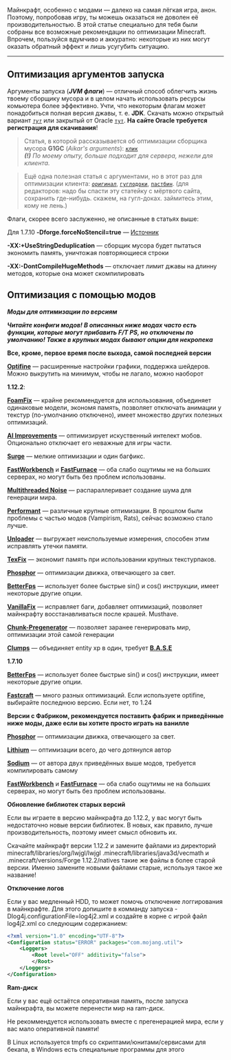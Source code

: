 Майнкрафт, особенно с модами — далеко на самая лёгкая игра, анон. Поэтому, попробовав игру, ты можешь оказаться не доволен её производительностью. В этой статье специально для тебя были собраны все возможные рекомендации по оптимизации Minecraft. Впрочем, пользуйся вдумчиво и аккуратно: некоторые из них могут оказать обратный эффект и лишь усугубить ситуацию.  

---

## Оптимизация аргументов запуска

Аргументы запуска (_**JVM флаги**_) — отличный способ облегчить жизнь твоему сборщику мусора и в целом начать использовать ресурсы комьютера более эффективно. Учти, что некоторым флагам может понадобиться полная версия джавы, т. е. **JDK**. Скачать можно открытый вариант _[`тут`](https://adoptopenjdk.net/)_ или закрытый от Oracle [`тут`](https://www.oracle.com/java/technologies/javase-server-jre8-downloads.html). **На сайте Oracle требуется регистрация для скачивания**!
> Статья, в которой рассказывается об оптимизации сборщика мусора **G1GC** (_Aikar's arguments_): _[`клик`](https://aikar.co/2018/07/02/tuning-the-jvm-g1gc-garbage-collector-flags-for-minecraft/)_  
_**(!)** По моему опыту, больше подходит для сервера, нежели для клиента._  

> Ещё одна полезная статья с аргументами, но в этот раз для оптимизации клиента: _[`оригинал`](https://cwelth.com/manuals.php?mid=2)_,  [`гуглодоки`](https://docs.google.com/document/d/1Y9bijAyuXMlbCs9ttR5X1DOGzK-yq353zS70X01M9hY/edit?usp=sharing), [`пастбин`](https://pastebin.com/VX5K9NW7).
(для редакторов: надо бы спасти эту статейку с мёртвого сайта, сохранить где-нибудь. скажем, на гугл-доках. займитесь этим, кому не лень.)

Флаги, скорее всего заслуженно, не описанные в статьях выше:

Для 1.7.10 **-Dforge.forceNoStencil=true** — [Источник](https://www.reddit.com/r/feedthebeast/comments/2g6c13/ways_to_optimize_performance_for_1710_packs/ckg5c1k/)

**-XX:+UseStringDeduplication** — сборщик мусора будет пытаться экономить память, уничтожая повторяющиеся строки

**-XX:-DontCompileHugeMethods** — отключает лимит джавы на длинну методов, которые она может скомпилировать


## Оптимизация с помощью модов

_**Моды для оптимизации по версиям**_

_**Читайте конфиги модов! В описанных ниже модах часто есть функции, которые могут прибавить F/T PS, но отключены по умолчанию! Также в крупных модах бывают опции для некропека**_

**Все, кроме, первое время после выхода, самой последней версии**

[**Optifine**](https://optifine.net/downloads) — расширенные настройки графики, поддержка шейдеров. Можно выкрутить на минимум, чтобы не лагало, можно наоборот

**1.12.2**:

[**FoamFix**](https://www.curseforge.com/minecraft/mc-mods/foamfix-optimization-mod) — крайне рекоммендуется для использования, объединяет одинаковые модели, экономя память, позволяет отключать анимации у текстур (по-умолчанию отключено), имеет множество других полезных оптимизаций.

[**AI Improvements**](https://www.curseforge.com/minecraft/mc-mods/ai-improvements) — оптимизирует искуственный интелект мобов. Опционально отключает его неважные для игры части.

[**Surge**](https://www.curseforge.com/minecraft/mc-mods/surge) — мелкие оптимизации и один багфикс.

[**FastWorkbench**](https://www.curseforge.com/minecraft/mc-mods/fastworkbench) и [**FastFurnace**](https://www.curseforge.com/minecraft/mc-mods/fastfurnace) — оба слабо ощутимы не на больших серверах, но могут быть без проблем использованы.

[**Multithreaded Noise**](https://www.curseforge.com/minecraft/mc-mods/multithreaded-noise) — распараллеривает создание шума для генерации мира.

[**Performant**](https://www.curseforge.com/minecraft/mc-mods/performant) — различные крупные оптимизации. В прошлом были проблемы с частью модов (Vampirism, Rats), сейчас возможно стало лучше.

[**Unloader**](https://www.curseforge.com/minecraft/mc-mods/unloader) — выгружает неиспользуемые измерения, способен этим исправлять утечки памяти.

[**TexFix**](https://www.curseforge.com/minecraft/mc-mods/texfix) — экономит память при использовании крупных текстурпаков.

[**Phosphor**](https://www.curseforge.com/minecraft/mc-mods/phosphor-forge) — оптимизации движка, отвечающего за свет.

[**BetterFps**](https://www.curseforge.com/minecraft/mc-mods/betterfps) — использует более быстрые sin() и cos() инструкции, имеет некоторые другие опции.

[**VanillaFix**](https://www.curseforge.com/minecraft/mc-mods/vanillafix) — исправляет баги, добавляет оптимизаций, позволяет майнкрафту восстанавливаться после крашей. Musthave.

[**Chunk-Pregenerator**](https://www.curseforge.com/minecraft/mc-mods/chunkpregenerator) — позволяет заранее генерировать мир, оптимизации этой самой генерации

[**Clumps**](https://www.curseforge.com/minecraft/mc-mods/clumps) — объединяет entity xp в один, требует [**B.A.S.E**](https://www.curseforge.com/minecraft/mc-mods/base)

**1.7.10**

[**BetterFps**](https://www.curseforge.com/minecraft/mc-mods/betterfps) — использует более быстрые sin() и cos() инструкции, имеет некоторые другие опции.

[**Fastcraft**](https://www.curseforge.com/minecraft/mc-mods/fastcraft) — много разных оптимизаций. Если используете optifine, выбирайте последнюю версию. Если нет, то 1.24

**Версии с Фабриком, рекомендуется поставить фабрик и приведённые ниже моды, даже если вы хотите просто играть на ванилле**

[**Phosphor**](https://www.curseforge.com/minecraft/mc-mods/phosphor) — оптимизации движка, отвечающего за свет.

[**Lithium**](https://www.curseforge.com/minecraft/mc-mods/lithium) — оптимизации всего, до чего дотянулся автор

[**Sodium**](https://github.com/jellysquid3/sodium-fabric) — от автора двух приведённых выше модов, требуется компилировать самому

[**FastWorkbench**](https://www.curseforge.com/minecraft/mc-mods/fast-furnace-for-fabric) и [**FastFurnace**]( https://www.curseforge.com/minecraft/mc-mods/fastbench-for-fabric) — оба слабо ощутимы не на больших серверах, но могут быть без проблем использованы.


**Обновление библиотек старых версий**

Если вы играете в версию майнкрафта до 1.12.2, у вас могут быть недостаточно новые версии библиотек. В новых, как правило, лучше производительность, поэтому имеет смысл обновить их.

Скачайте майнкрафт версии 1.12.2 и замените файлами из директорий minecraft/libraries/org/lwjgl/lwjgl .minecraft/libraries/java3d/vecmath и .minecraft/versions/Forge 1.12.2/natives такие же файлы в более старой версии. Именно замените новыми файлами старые, используя такое же название!

**Отключение логов**

Если у вас медленный HDD, то может помочь отключение логгирования в майнкрафте. Для этого допишите в комманду запуска -Dlog4j.configurationFile=log4j2.xml и создайте в корне с игрой файл log4j2.xml со следующим содержанием:

```xml
<?xml version="1.0" encoding="UTF-8"?>
<Configuration status="ERROR" packages="com.mojang.util">
    <Loggers>
        <Root level="OFF" additivity="false">
        </Root>
    </Loggers>
</Configuration>
```

**Ram-диск**

Если у вас ещё остаётся оперативная память, после запуска майнкрафта, вы можете перенести мир на ram-диск.

Не рекоммендуется использовать вместе с прегенерацией мира, если у вас мало оперативной памяти!

В Linux используется tmpfs со скриптами/юнитами/сервисами для бекапа, в Windows есть специальные программы для этого
